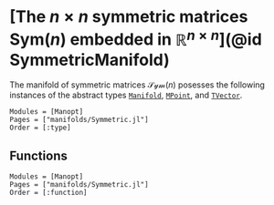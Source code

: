 # [The $n\times n$ symmetric matrices $\mathrm{Sym}(n)$ embedded in $\mathbb R^{n\times n}$](@id SymmetricManifold)

The manifold of symmetric matrices $\mathcal{Sym}(n)$ posesses the following
instances of the abstract types [`Manifold`](@ref), [`MPoint`](@ref),
and [`TVector`](@ref).

```@autodocs
Modules = [Manopt]
Pages = ["manifolds/Symmetric.jl"]
Order = [:type]
```

## Functions

```@autodocs
Modules = [Manopt]
Pages = ["manifolds/Symmetric.jl"]
Order = [:function]
```
